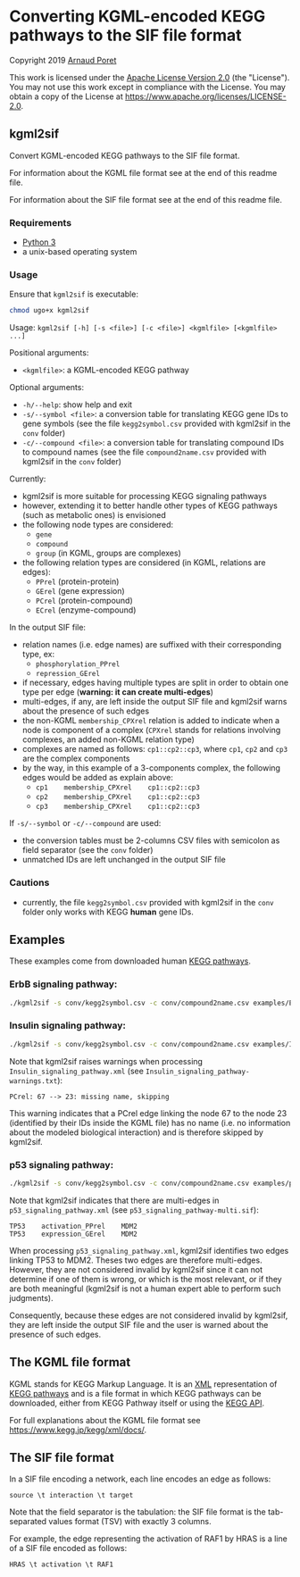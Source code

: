 # Converting KGML-encoded KEGG pathways to the SIF file format

Copyright 2019 [Arnaud Poret](https://github.com/arnaudporet)

This work is licensed under the [Apache License Version 2.0](https://www.apache.org/licenses/LICENSE-2.0) (the "License"). You may not use this work except in compliance with the License. You may obtain a copy of the License at https://www.apache.org/licenses/LICENSE-2.0.

## kgml2sif

Convert KGML-encoded KEGG pathways to the SIF file format.

For information about the KGML file format see at the end of this readme file.

For information about the SIF file format see at the end of this readme file.

### Requirements

* [Python 3](https://www.python.org)
* a unix-based operating system

### Usage

Ensure that `kgml2sif` is executable:

```sh
chmod ugo+x kgml2sif
```

Usage: `kgml2sif [-h] [-s <file>] [-c <file>] <kgmlfile> [<kgmlfile> ...]`

Positional arguments:

* `<kgmlfile>`: a KGML-encoded KEGG pathway

Optional arguments:

* `-h/--help`: show help and exit
* `-s/--symbol <file>`: a conversion table for translating KEGG gene IDs to gene symbols (see the file `kegg2symbol.csv` provided with kgml2sif in the `conv` folder)
* `-c/--compound <file>`: a conversion table for translating compound IDs to compound names (see the file `compound2name.csv` provided with kgml2sif in the `conv` folder)

Currently:

* kgml2sif is more suitable for processing KEGG signaling pathways
* however, extending it to better handle other types of KEGG pathways (such as metabolic ones) is envisioned
* the following node types are considered:
    * `gene`
    * `compound`
    * `group` (in KGML, groups are complexes)
* the following relation types are considered (in KGML, relations are edges):
    * `PPrel` (protein-protein)
    * `GErel` (gene expression)
    * `PCrel` (protein-compound)
    * `ECrel` (enzyme-compound)

In the output SIF file:

* relation names (i.e. edge names) are suffixed with their corresponding type, ex:
    * `phosphorylation_PPrel`
    * `repression_GErel`
* if necessary, edges having multiple types are split in order to obtain one type per edge (__warning: it can create multi-edges__)
* multi-edges, if any, are left inside the output SIF file and kgml2sif warns about the presence of such edges
* the non-KGML `membership_CPXrel` relation is added to indicate when a node is component of a complex (`CPXrel` stands for relations involving complexes, an added non-KGML relation type)
* complexes are named as follows: `cp1::cp2::cp3`, where `cp1`, `cp2` and `cp3` are the complex components
* by the way, in this example of a 3-components complex, the following edges would be added as explain above:
    * `cp1    membership_CPXrel    cp1::cp2::cp3`
    * `cp2    membership_CPXrel    cp1::cp2::cp3`
    * `cp3    membership_CPXrel    cp1::cp2::cp3`

If `-s/--symbol` or `-c/--compound` are used:

* the conversion tables must be 2-columns CSV files with semicolon as field separator (see the `conv` folder)
* unmatched IDs are left unchanged in the output SIF file

### Cautions

* currently, the file `kegg2symbol.csv` provided with kgml2sif in the `conv` folder only works with KEGG __human__ gene IDs.

## Examples

These examples come from downloaded human [KEGG pathways](https://www.genome.jp/kegg/pathway.html).

### ErbB signaling pathway:

```sh
./kgml2sif -s conv/kegg2symbol.csv -c conv/compound2name.csv examples/ErbB_signaling_pathway/ErbB_signaling_pathway.xml
```

### Insulin signaling pathway:

```sh
./kgml2sif -s conv/kegg2symbol.csv -c conv/compound2name.csv examples/Insulin_signaling_pathway/Insulin_signaling_pathway.xml
```

Note that kgml2sif raises warnings when processing `Insulin_signaling_pathway.xml` (see `Insulin_signaling_pathway-warnings.txt`):

```
PCrel: 67 --> 23: missing name, skipping
```

This warning indicates that a PCrel edge linking the node 67 to the node 23 (identified by their IDs inside the KGML file) has no name (i.e. no information about the modeled biological interaction) and is therefore skipped by kgml2sif.

### p53 signaling pathway:

```sh
./kgml2sif -s conv/kegg2symbol.csv -c conv/compound2name.csv examples/p53_signaling_pathway/p53_signaling_pathway.xml
```

Note that kgml2sif indicates that there are multi-edges in `p53_signaling_pathway.xml` (see `p53_signaling_pathway-multi.sif`):

```
TP53    activation_PPrel    MDM2
TP53    expression_GErel    MDM2
```

When processing `p53_signaling_pathway.xml`, kgml2sif identifies two edges linking TP53 to MDM2. Theses two edges are therefore multi-edges. However, they are not considered invalid by kgml2sif since it can not determine if one of them is wrong, or which is the most relevant, or if they are both meaningful (kgml2sif is not a human expert able to perform such judgments).

Consequently, because these edges are not considered invalid by kgml2sif, they are left inside the output SIF file and the user is warned about the presence of such edges.

## The KGML file format

KGML stands for KEGG Markup Language. It is an [XML](https://www.w3.org/XML/) representation of [KEGG pathways](https://www.genome.jp/kegg/pathway.html) and is a file format in which KEGG pathways can be downloaded, either from KEGG Pathway itself or using the [KEGG API](https://www.kegg.jp/kegg/rest/keggapi.html).

For full explanations about the KGML file format see https://www.kegg.jp/kegg/xml/docs/.

## The SIF file format

In a SIF file encoding a network, each line encodes an edge as follows:

```
source \t interaction \t target
```

Note that the field separator is the tabulation: the SIF file format is the tab-separated values format (TSV) with exactly 3 columns.

For example, the edge representing the activation of RAF1 by HRAS is a line of a SIF file encoded as follows:

```
HRAS \t activation \t RAF1
```

